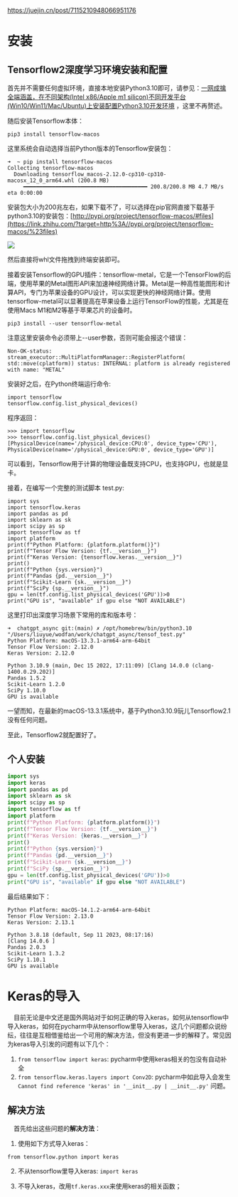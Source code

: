https://juejin.cn/post/7115210948066951176  

# 安装
## Tensorflow2深度学习环境安装和配置

首先并不需要任何虚拟环境，直接本地安装Python3.10即可，请参见：[一网成擒全端涵盖，在不同架构(Intel x86/Apple m1 silicon)不同开发平台(Win10/Win11/Mac/Ubuntu)上安装配置Python3.10开发环境](https://link.zhihu.com/?target=https%3A//v3u.cn/a_id_200) ，这里不再赘述。 

随后安装Tensorflow本体： 

```
pip3 install tensorflow-macos
```

这里系统会自动选择当前Python版本的Tensorflow安装包： 

```text
➜  ~ pip install tensorflow-macos  
Collecting tensorflow-macos  
  Downloading tensorflow_macos-2.12.0-cp310-cp310-macosx_12_0_arm64.whl (200.8 MB)  
     ━━━━━━━━━━━━━━━━━━━━━━━━━━━━━━━━━━━━━━━ 200.8/200.8 MB 4.7 MB/s eta 0:00:00
```

安装包大小为200兆左右，如果下载不了，可以选择在pip官网直接下载基于python3.10的安装包：[http://pypi.org/project/tensorflow-macos/#files](https://link.zhihu.com/?target=http%3A//pypi.org/project/tensorflow-macos/%23files)

![](https://pic4.zhimg.com/80/v2-65f4c41557042739c3f8e9e0bd26bef7_1440w.jpg)

然后直接将whl文件拖拽到终端安装即可。

接着安装Tensorflow的GPU插件：tensorflow-metal，它是一个TensorFlow的后端，使用苹果的Metal图形API来加速神经网络计算。Metal是一种高性能图形和计算API，专门为苹果设备的GPU设计，可以实现更快的神经网络计算。使用tensorflow-metal可以显著提高在苹果设备上运行TensorFlow的性能，尤其是在使用Macs M1和M2等基于苹果芯片的设备时。 

```text
pip3 install --user tensorflow-metal
```

注意这里安装命令必须带上--user参数，否则可能会报这个错误： 

```text
Non-OK-status: stream_executor::MultiPlatformManager::RegisterPlatform( std::move(cplatform)) status: INTERNAL: platform is already registered with name: "METAL"
```

安装好之后，在Python终端运行命令: 

```text
import tensorflow  
tensorflow.config.list_physical_devices()
```

程序返回： 

```text
>>> import tensorflow  
>>> tensorflow.config.list_physical_devices()  
[PhysicalDevice(name='/physical_device:CPU:0', device_type='CPU'), PhysicalDevice(name='/physical_device:GPU:0', device_type='GPU')]
```

可以看到，Tensorflow用于计算的物理设备既支持CPU，也支持GPU，也就是显卡。 

接着，在编写一个完整的测试脚本 test.py: 

```text
import sys  
import tensorflow.keras  
import pandas as pd  
import sklearn as sk  
import scipy as sp  
import tensorflow as tf  
import platform  
print(f"Python Platform: {platform.platform()}")  
print(f"Tensor Flow Version: {tf.__version__}")  
print(f"Keras Version: {tensorflow.keras.__version__}")  
print()  
print(f"Python {sys.version}")  
print(f"Pandas {pd.__version__}")  
print(f"Scikit-Learn {sk.__version__}")  
print(f"SciPy {sp.__version__}")  
gpu = len(tf.config.list_physical_devices('GPU'))>0  
print("GPU is", "available" if gpu else "NOT AVAILABLE")
```

这里打印出深度学习场景下常用的库和版本号： 

```text
➜  chatgpt_async git:(main) ✗ /opt/homebrew/bin/python3.10 "/Users/liuyue/wodfan/work/chatgpt_async/tensof_test.py"  
Python Platform: macOS-13.3.1-arm64-arm-64bit  
Tensor Flow Version: 2.12.0  
Keras Version: 2.12.0  

Python 3.10.9 (main, Dec 15 2022, 17:11:09) [Clang 14.0.0 (clang-1400.0.29.202)]  
Pandas 1.5.2  
Scikit-Learn 1.2.0  
SciPy 1.10.0  
GPU is available
```

一望而知，在最新的macOS-13.3.1系统中，基于Python3.10.9玩儿Tensorflow2.1没有任何问题。 

至此，Tensorflow2就配置好了。

## 个人安装

```python
import sys  
import keras  
import pandas as pd  
import sklearn as sk  
import scipy as sp  
import tensorflow as tf  
import platform  
print(f"Python Platform: {platform.platform()}")  
print(f"Tensor Flow Version: {tf.__version__}")  
print(f"Keras Version: {keras.__version__}")  
print()  
print(f"Python {sys.version}")  
print(f"Pandas {pd.__version__}")  
print(f"Scikit-Learn {sk.__version__}")  
print(f"SciPy {sp.__version__}")  
gpu = len(tf.config.list_physical_devices('GPU'))>0  
print("GPU is", "available" if gpu else "NOT AVAILABLE")
```

最后结果如下：

```text
Python Platform: macOS-14.1.2-arm64-arm-64bit
Tensor Flow Version: 2.13.0
Keras Version: 2.13.1

Python 3.8.18 (default, Sep 11 2023, 08:17:16) 
[Clang 14.0.6 ]
Pandas 2.0.3
Scikit-Learn 1.3.2
SciPy 1.10.1
GPU is available
```
# Keras的导入

 目前无论是中文还是国外网站对于如何正确的导入keras，如何从tensorflow中导入keras，如何在pycharm中从tensorflow里导入keras，这几个问题都众说纷纭，往往是互相借鉴给出一个可用的解决方法，但没有更进一步的解释了。常见因为keras导入引发的问题有以下几个：

1. `from tensorflow import keras`: pycharm中使用keras相关的包没有自动补全
2. `from tensorflow.keras.layers import Conv2D`: pycharm中如此导入会发生`Cannot find reference 'keras' in '__init__.py | __init__.py'` 问题。

  
## 解决方法

 首先给出这些问题的**解决方法**：

1. 使用如下方式导入keras：

`from tensorflow.python import keras`

2. 不从tensorflow里导入keras: `import keras`
    
3. 不导入keras，改用`tf.keras.xxx`来使用keras的相关函数；
    
